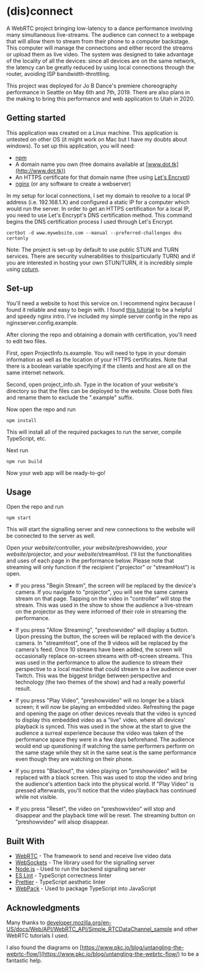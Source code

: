 # (dis)connect

A WebRTC project bringing low-latency to a dance performance involving many
simultaneous live-streams.
The audience can connect to a webpage that will allow them to stream from their
phone to a computer backstage.
This computer will manage the connections and either record the streams or
upload them as live video.
The system was designed to take advantage of the locality of all the devices:
since all devices are on the same network, the latency can be greatly reduced by
using local connections through the router, avoiding ISP bandwidth-throttling.

This project was deployed for Jo B Dance's premiere choreography performance
in Seattle on May 6th and 7th, 2019.
There are also plans in the making to bring this performance and web
application to Utah in 2020.

## Getting started

This application was created on a Linux machine. This application is untested on
other OS (it might work on Mac but I have my doubts about windows). To set
up this application, you will need:
* [npm](https://www.npmjs.com/) 
* A domain name you own (free domains available at [www.dot.tk](http://www.dot.tk))
* An HTTPS certificate for that domain name (free using [Let's Encrypt](https://letsencrypt.org))
* [nginx](https://www.nginx.com) (or any software to create a webserver)

In my setup for local connections, I set my domain to resolve to a local IP address
(i.e. 192.168.1.X) and configured a static IP for a computer which would run the server.
In order to get an HTTPS certification for a local IP, you need to use Let's Encrypt's
DNS certification method.
This command begins the DNS certification process I used through Let's Encrypt.
```
certbot -d www.mywebsite.com --manual --preferred-challenges dns certonly
```

Note: The project is set-up by default to use public STUN and TURN services. There
are security vulnerabilities to this(particularly TURN) and if you are interested in
hosting your own STUN/TURN, it is incredibly simple using [coturn](https://github.com/coturn/coturn).

## Set-up

You'll need a website to host this service on. I recommend nginx because I found
it reliable and easy to begin with. I found [this tutorial](https://linuxize.com/post/how-to-set-up-nginx-server-blocks-on-debian-9/)
to be a helpful and speedy nginx intro. I've included my simple server config in
the repo as nginxserver.config.example.

After cloning the repo and obtaining a domain with certification, you'll need to
edit two files.

First, open ProjectInfo.ts.example.
You will need to type in your domain information as well as the location of
your HTTPS certificates.
Note that there is a boolean variable specifying if the clients and host are all
on the same internet network.

Second, open project_info.sh.
Type in the location of your website's directory so that the files can be
deployed to the website.
Close both files and rename them to exclude the ".example" suffix.

Now open the repo and run

```
npm install
```

This will install all of the required packages to run the server,
compile TypeScript, etc.

Next run

```
npm run build
```

Now your web app will be ready-to-go!

## Usage

Open the repo and run

```
npm start
```

This will start the signalling server and new connections to the website will
be connected to the server as well.

Open *your website*/controller, *your website*/preshowvideo,
*your website*/projector, and *your website*/streamHost. I'll list the
functionalities and uses of each page in the performance below. Please
note that streaming will only function if the recipient ("projector" or
"streamHost") is open.

* If you press "Begin Stream", the screen will be replaced by the device's camera.
If you navigate to "projector", you will see the same camera stream on that page.
Tapping on the video in "controller" will stop the stream. This was used in the show
to show the audience a live-stream on the projector as they were informed of their role
in streaming the performance.

* If you press "Allow Streaming", "preshowvideo" will display a button. Upon
pressing the button, the screen will be replaced with the device's camera. In
"streamHost", one of the 9 videos will be replaced by the camera's feed. Once 10
streams have been added, the screen will occasionally replace on-screen streams with
off-screen streams. This was used in the performance to allow the audience to stream
their perspective to a local machine that could stream to a live audience over Twitch.
This was the biggest bridge between perspective and technology (the two themes of the
show) and had a really powerful result.

* If you press "Play Video", "preshowvideo" will no longer be a black screen; it will now
be playing an embedded video. Refreshing the page and opening the page on other devices
reveals that the video is synced to display this embedded video as a "live" video, where
all devices' playback is synced. This was used in the show at the start to give the audience
a surreal experience because the video was taken of the performance space they were in
a few days beforehand. The audience would end up questioning if watching the same
performers perform on the same stage while they sit in the same seat is the same
performance even though they are watching on their phone.

* If you press "Blackout", the video playing on "preshowvideo" will be replaced
with a black screen. This was used to stop the video and bring the audience's
attention back into the physical world. If "Play Video" is pressed afterwards,
you'll notice that the video playback has continued while not visible.

* If you press "Reset", the video on "preshowvideo" will stop and disappear and the playback
time will be reset. The streaming button on "preshowvideo" will alsop disappear.

## Built With

* [WebRTC](https://webrtc.org/) - The framework to send and receive live video data
* [WebSockets](https://github.com/websockets/ws) - The library used for the signalling server
* [Node.js](https://nodejs.org) - Used to run the backend signalling server
* [ES Lint](https://eslint.org/) - TypeScript correctness linter
* [Prettier](https://prettier.io/) - TypeScript aesthetic linter
* [WebPack](https://webpack.js.org/) - Used to package TypeScript into JavaScript

## Acknowledgments

Many thanks to [developer.mozilla.org/en-US/docs/Web/API/WebRTC_API/Simple_RTCDataChannel_sample](https://developer.mozilla.org/en-US/docs/Web/API/WebRTC_API/Simple_RTCDataChannel_sample) and other WebRTC tutorials I used.

I also found the diagrams on [https://www.pkc.io/blog/untangling-the-webrtc-flow/](https://www.pkc.io/blog/untangling-the-webrtc-flow/)
to be a fantastic help.
